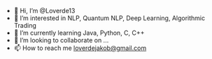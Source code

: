 - 👋 Hi, I’m @Loverde13
- 👀 I’m interested in NLP, Quantum NLP, Deep Learning, Algorithmic Trading
- 🌱 I’m currently learning Java, Python, C, C++
- 💞️ I’m looking to collaborate on ...
- 📫 How to reach me loverdejakob@gmail.com

<!---
Loverde13/Loverde13 is a ✨ special ✨ repository because its `README.md` (this file) appears on your GitHub profile.
You can click the Preview link to take a look at your changes.
--->
